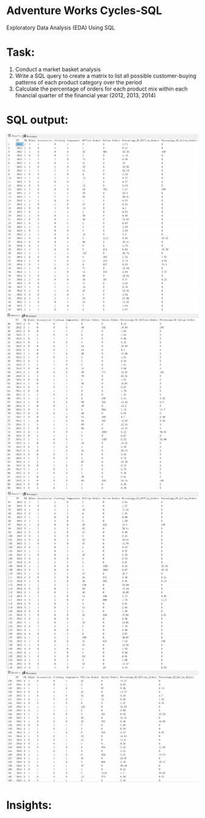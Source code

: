 # Adventure Works Cycles-SQL
Exploratory Data Analysis (EDA) Using SQL

# Task:
1. Conduct a market basket analysis
2. Write a SQL query to create a matrix to list all possible customer-buying patterns of each product category over the period
3. Calculate the percentage of orders for each product mix within each financial quarter of the financial year (2012, 2013, 2014)

# SQL output:
![](SQL1.png)
![](SQL2.png)
![](SQL3.png)
![](SQL4.png)

# Insights:
